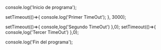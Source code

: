 console.log('Inicio de programa');

setTimeout(()=>{
    console.log('Primer TimeOut');
}, 3000);

setTimeout(()=>{
    console,log('Segundo TimeOut')
},0);
setTimeout(()=>{
    console,log('Tercer TimeOut')
},0);

console.log('Fin del programa');
